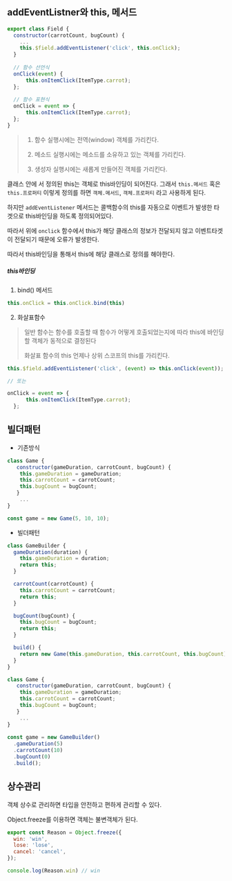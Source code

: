 ## addEventListner와 this, 메서드

```javascript
export class Field {
  constructor(carrotCount, bugCount) {
    ...
    this.$field.addEventListener('click', this.onClick);
  }
  
  // 함수 선언식  
  onClick(event) {
      this.onItemClick(ItemType.carrot);
  };
    
  // 함수 표현식  
  onClick = event => {
      this.onItemClick(ItemType.carrot);
  };
}
```

> 1. 함수 실행시에는 전역(window) 객체를 가리킨다.
>
> 2. 메소드 실행시에는 메소드를 소유하고 있는 객체를 가리킨다.
>
> 3. 생성자 실행시에는 새롭게 만들어진 객체를 가리킨다.

클래스 안에 서 정의된 this는 객체로 this바인딩이 되어진다. 그래서 `this.메서드` 혹은 `this.프로퍼티` 이렇게 정의를 하면 `객체.메서드`, `객체.프로퍼티` 라고 사용하게 된다.

하지만 `addEventListener` 메서드는 콜백함수의 this를 자동으로 이벤트가 발생한 타겟으로 this바인딩을 하도록 정의되어있다. 

따라서 위에 `onclick` 함수에서 this가 해당 클래스의 정보가 전달되지 않고 이벤트타겟이 전달되기 때문에 오류가 발생한다.

따라서 this바인딩을 통해서 this에 해당 클래스로 정의를 해야한다.

##### this바인딩

1. bind() 메서드

```javascript
this.onClick = this.onClick.bind(this)
```

2. 화살표함수

> 일반 함수는 함수를 호출할 때 함수가 어떻게 호출되었는지에 따라 this에 바인딩할 객체가 동적으로 결정된다
>
> 화살표 함수의 this 언제나 상위 스코프의 this를 가리킨다.

```javascript
this.$field.addEventListener('click', (event) => this.onClick(event));

// 또는

onClick = event => {
      this.onItemClick(ItemType.carrot);
  };
```





## 빌더패턴

- 기존방식

```javascript
class Game {
   constructor(gameDuration, carrotCount, bugCount) {
    this.gameDuration = gameDuration;
    this.carrotCount = carrotCount;
    this.bugCount = bugCount;
   }
    ...
}

const game = new Game(5, 10, 10);
```



- 빌더패턴

```javascript
class GameBuilder {
  gameDuration(duration) {
    this.gameDuration = duration;
    return this;
  }

  carrotCount(carrotCount) {
    this.carrotCount = carrotCount;
    return this;
  }

  bugCount(bugCount) {
    this.bugCount = bugCount;
    return this;
  }

  build() {
    return new Game(this.gameDuration, this.carrotCount, this.bugCount);
  }
}

class Game {
   constructor(gameDuration, carrotCount, bugCount) {
    this.gameDuration = gameDuration;
    this.carrotCount = carrotCount;
    this.bugCount = bugCount;
   }
    ...
}
    
const game = new GameBuilder()
  .gameDuration(5)
  .carrotCount(10)
  .bugCount(0)
  .build();
```



## 상수관리



객체 상수로 관리하면 타입을 안전하고 편하게 관리할 수 있다.

Object.freeze를 이용하면 객체는 불변객체가 된다.

```javascript
export const Reason = Object.freeze({
  win: 'win',
  lose: 'lose',
  cancel: 'cancel',
});

console.log(Reason.win) // win
```

